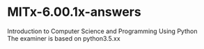 # MITx-6.00.1x-answers
Introduction to Computer Science and Programming Using Python \
The examiner is based on python3.5.xx
